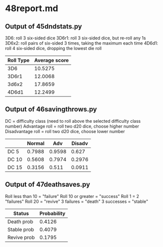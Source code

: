 # 48report.md #

## Output of 45dndstats.py ##

3D6: roll 3 six-sided dice
3D6r1: roll 3 six-sided dice, but re-roll any 1s
3D6x2: roll pairs of six-sided 3 times, taking the maximum each time
4D6d1: roll 4 six-sided dice, dropping the lowest die roll

| Roll Type| Average score |
| ---------| --------------|
| 3D6      | 10.5275       |
| 3D6r1    | 12.0068       |
| 3d6x2    | 17.8659       |
| 4D6d1    | 12.2499       |


## Output of 46savingthrows.py ##

DC = difficulty class (need to roll above the selected difficulty class number)
Advantage roll = roll two d20 dice, choose higher number 
Disadvantage roll = roll two d20 dice, choose lower number

|       |  Normal| Adv	  | Disadv |
|-------| -------| -------| -------|
| DC 5	| 0.7988 | 0.9598 | 0.627  |
| DC 10 | 0.5608 | 0.7974 |	0.2976 |
| DC 15 | 0.3156 | 0.511  | 0.0911 |
 

## Output of 47deathsaves.py ##

Roll less than 10 = "failure"
Roll 10 or greater = "success"
Roll 1 = 2 "failures"
Roll 20 = "revive" 
3 failures = "death"
3 successes = "stable"

| Status 	  | Probability |
| ------------| ------------|
| Death prob  | 0.4126      |
| Stable prob | 0.4079      | 
| Revive prob | 0.1795      |
